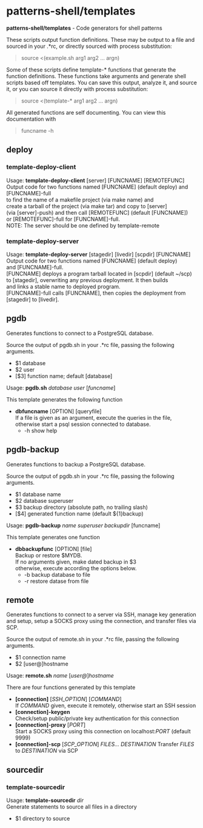 # patterns-shell/templates

**patterns-shell/templates** - Code generators for shell patterns

These scripts output function definitions.  These may be output
to a file and sourced in your .\*rc, or directly sourced
with process substitution:

>source &lt;(example.sh arg1 arg2 ... argn)

Some of these scripts define template-\* functions that
generate the function definitions.
These functions take arguments and generate shell scripts
based off templates. You can save this output, analyze it, and source it, or you
can source it directly with process substitution:

>source &lt;(template-\* arg1 arg2 ... argn)

All generated functions are self documenting.  You can view this documentation with

>funcname -h

## deploy
### template-deploy-client
Usage: **template-deploy-client** [server] [FUNCNAME] [REMOTEFUNC]  
Output code for two functions named [FUNCNAME] (default deploy) and [FUNCNAME]-full  
to find the name of a makefile project (via make name) and  
create a tarball of the project (via make tar) and copy to [server]  
(via [server]-push) and then call [REMOTEFUNC] (default [FUNCNAME])  
or [REMOTEFUNC]-full for [FUNCNAME]-full.  
NOTE: The server should be one defined by template-remote
### template-deploy-server
Usage: **template-deploy-server** [stagedir] [livedir] [scpdir] [FUNCNAME]  
Output code for two functions named [FUNCNAME] (default deploy)  
and [FUNCNAME]-full.  
[FUNCNAME] deploys a program tarball located in [scpdir] (default ~/scp)  
to [stagedir], overwriting any previous deployment. It then builds  
and links a stable name to deployed program.  
[FUNCNAME]-full calls [FUNCNAME], then copies the deployment from  
[stagedir] to [livedir].

## pgdb
Generates functions to connect to a PostgreSQL database.

Source the output of pgdb.sh in your .\*rc file, passing the following arguments.
* $1 database
* $2 user
* [$3] function name; default [database]

Usage: **pgdb.sh** *database* *user* [*funcname*]  

This template generates the following function
  * **dbfuncname** [OPTION] [queryfile]  
    If a file is given as an argument, execute the queries in the file,  
    otherwise start a psql session connected to database.
    * -h show help  

## pgdb-backup
Generates functions to backup a PostgreSQL database.

Source the output of pgdb.sh in your .\*rc file, passing the following arguments.
* $1 database name
* $2 database superuser
* $3 backup directory (absolute path, no trailing slash)
* [$4] generated function name (default ${1}backup)

Usage: **pgdb-backup** *name* *superuser* *backupdir* [funcname]  

This template generates one function
  * **dbbackupfunc** [OPTION] [file]  
    Backup or restore $MYDB.  
    If no arguments given, make dated backup in $3  
    otherwise, execute according the options below.  
    * -b backup database to file
    * -r restore datase from file

## remote
Generates functions to connect to a server via SSH, manage key generation and setup,
setup a SOCKS proxy using the connection, and transfer files via SCP.

Source the output of remote.sh in your .\*rc file, passing the following arguments.
* $1 connection name
* $2 [user@]hostname

Usage: **remote.sh** *name* [*user@*]*hostname*

There are four functions generated by this template
  * **[connection]** [*SSH_OPTION*] [*COMMAND*]  
    If *COMMAND* given, execute it remotely, otherwise start an SSH session
  * **[connection]-keygen**  
    Check/setup public/private key authentication for this connection
  * **[connection]-proxy**  [*PORT*]  
    Start a SOCKS proxy using this connection on localhost:*PORT* (default 9999)
  * **[connection]-scp** [*SCP_OPTION*] *FILES...* *DESTINATION*
    Transfer *FILES* to *DESTINATION* via SCP

## sourcedir
### template-sourcedir
Usage: **template-sourcedir** *dir*  
Generate statements to source all files in a directory  
* $1 directory to source

